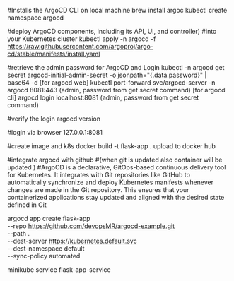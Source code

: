 #Installs the ArgoCD CLI on local machine 
brew install argoc
kubectl create namespace argocd

#deploy ArgoCD components, including its API, UI, and controller) 
#into your Kubernetes cluster
kubectl apply -n argocd -f https://raw.githubusercontent.com/argoproj/argo-cd/stable/manifests/install.yaml

#retrieve the  admin password for ArgoCD and Login
kubectl -n argocd get secret argocd-initial-admin-secret -o jsonpath="{.data.password}" | base64 -d
[for argocd web] kubectl port-forward svc/argocd-server -n argocd 8081:443   (admin, password from get secret command)
[for argocd cli] argocd login localhost:8081 (admin, password from get secret command)

#verify the login
argocd version

#login via browser 
127.0.0.1:8081


#create image and k8s
docker build -t flask-app .
upload to docker hub


#integrate argocd with github 
#(when git is updated also container will be updated )
#ArgoCD is a declarative, GitOps-based continuous delivery tool for Kubernetes. It integrates with Git repositories like GitHub to automatically synchronize and deploy Kubernetes manifests whenever changes are made in the Git repository. This ensures that your containerized applications stay updated and aligned with the desired state defined in Git

argocd app create flask-app \
  --repo https://github.com/devopsMR/argocd-example.git \
  --path . \
  --dest-server https://kubernetes.default.svc \
  --dest-namespace default \
  --sync-policy automated

minikube service flask-app-service



